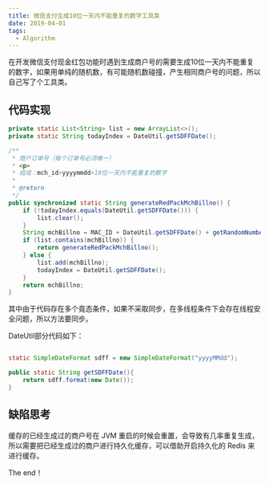 ```yaml
---
title: 微信支付生成10位一天内不能重复的数字工具类
date: 2019-04-01
tags:
  - Algorithm
---
```



在开发微信支付现金红包功能时遇到生成商户号的需要生成10位一天内不能重复的数字，如果用单纯的随机数，有可能随机数碰撞，产生相同商户号的问题，所以自己写了个工具类。


<!-- more -->

## 代码实现


```Java
private static List<String> list = new ArrayList<>();
private static String todayIndex = DateUtil.getSDFFDate();

/**
 * 商户订单号（每个订单号必须唯一）
 * <p>
 * 组成：mch_id+yyyymmdd+10位一天内不能重复的数字
 *
 * @return
 */
public synchronized static String generateRedPackMchBillno() {
    if (!todayIndex.equals(DateUtil.getSDFFDate())) {
        list.clear();
    }
    String mchBillno = MAC_ID + DateUtil.getSDFFDate() + getRandomNumber();
    if (list.contains(mchBillno)) {
        return generateRedPackMchBillno();
    } else {
        list.add(mchBillno);
        todayIndex = DateUtil.getSDFFDate();
    }
    return mchBillno;
}
```


其中由于代码存在多个竟态条件，如果不采取同步，在多线程条件下会存在线程安全问题，所以方法要同步。


DateUtil部分代码如下：


```Java

static SimpleDateFormat sdff = new SimpleDateFormat("yyyyMMdd");

public static String getSDFFDate(){
    return sdff.format(new Date());
}

```

## 缺陷思考


缓存的已经生成过的商户号在 JVM 重启的时候会重置，会导致有几率重复生成，所以需要把已经生成过的商户进行持久化缓存，可以借助开启持久化的 Redis 来进行缓存。



The end！
